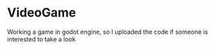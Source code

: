 # VideoGame
Working a game in godot engine, so I uploaded the code if someone is interested to take a look
